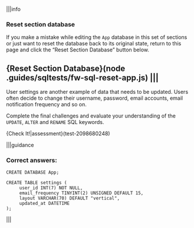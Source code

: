 |||info
### Reset section database
If you make a mistake while editing the `App` database in this set of sections or just want to reset the database back to its original state, return to this page and click the “Reset Section Database” button below.

{Reset Section Database}(node .guides/sqltests/fw-sql-reset-app.js)
|||
---

User settings are another example of data that needs to be updated. Users often decide to change their username, password, email accounts, email notification frequency and so on.

Complete the final challenges and evaluate your understanding of the `UPDATE`, `ALTER` and `RENAME` SQL keywords.

{Check It!|assessment}(test-2098680248)


|||guidance
### Correct answers:

`CREATE DATABASE App;`

```
CREATE TABLE settings (
	 user_id INT(7) NOT NULL,
	 email_frequency TINYINT(2) UNSIGNED DEFAULT 15,
	 layout VARCHAR(70) DEFAULT "vertical",
	 updated_at DATETIME
);
```

|||